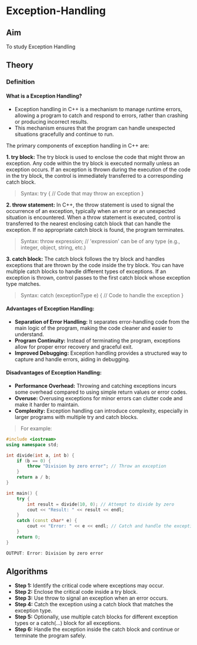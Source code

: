
# Exception-Handling
## Aim 
To study Exception Handling

## Theory
### Definition
#### What is a Exception Handling?
- Exception handling in C++ is a mechanism to manage runtime errors, allowing a program to catch and respond to errors, rather than crashing or producing incorrect results.
- This mechanism ensures that the program can handle unexpected situations gracefully and continue to run.
  
The primary components of exception handling in C++ are:

**1. try block:** 
The try block is used to enclose the code that might throw an exception. Any code within the try block is executed normally unless an exception occurs. If an exception is thrown during the execution of the code in the try block, the control is immediately transferred to a corresponding catch block.
> Syntax:
try {
    // Code that may throw an exception
}

**2. throw statement:** 
In C++, the throw statement is used to signal the occurrence of an exception, typically when an error or an unexpected situation is encountered. When a throw statement is executed, control is transferred to the nearest enclosing catch block that can handle the exception. If no appropriate catch block is found, the program terminates.
> Syntax:
throw expression; // 'expression' can be of any type (e.g., integer, object, string, etc.)

**3. catch block:** 
The catch block follows the try block and handles exceptions that are thrown by the code inside the try block. You can have multiple catch blocks to handle different types of exceptions. If an exception is thrown, control passes to the first catch block whose exception type matches.
> Syntax:
catch (exceptionType e) {
    // Code to handle the exception
}

#### Advantages of Exception Handling:
- **Separation of Error Handling:** It separates error-handling code from the main logic of the program, making the code cleaner and easier to understand.
- **Program Continuity:** Instead of terminating the program, exceptions allow for proper error recovery and graceful exit.
- **Improved Debugging:** Exception handling provides a structured way to capture and handle errors, aiding in debugging.

#### Disadvantages of Exception Handling:
- **Performance Overhead:** Throwing and catching exceptions incurs some overhead compared to using simple return values or error codes.
- **Overuse:** Overusing exceptions for minor errors can clutter code and make it harder to maintain.
- **Complexity:** Exception handling can introduce complexity, especially in larger programs with multiple try and catch blocks.

> For example:
```cpp
#include <iostream>
using namespace std;

int divide(int a, int b) {
    if (b == 0) {
        throw "Division by zero error"; // Throw an exception
    }
    return a / b;
}

int main() {
    try {
        int result = divide(10, 0); // Attempt to divide by zero
        cout << "Result: " << result << endl;
    }
    catch (const char* e) {
        cout << "Error: " << e << endl; // Catch and handle the exception
    }
    return 0;
}

OUTPUT: Error: Division by zero error
```

## Algorithms
- **Step 1:** Identify the critical code where exceptions may occur.
- **Step 2:** Enclose the critical code inside a try block.
- **Step 3:** Use throw to signal an exception when an error occurs.
- **Step 4:** Catch the exception using a catch block that matches the exception type.
- **Step 5:** Optionally, use multiple catch blocks for different exception types or a catch(...) block for all exceptions.
- **Step 6:** Handle the exception inside the catch block and continue or terminate the program safely.
